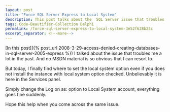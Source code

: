 ```yaml
---
layout: post
title: "Force SQL Server Express to Local System"
description: This post talks about the  SQL Server issue that troubles me a lot in the past.
tags: Code-Beautifier-Collection Delphi
permalink: /force-sql-server-express-to-local-system-3e52f628b23c
excerpt_separator: <!--more-->
---
```

[In this post]({% post_url 2008-3-29-access-denied-creating-databases-in-sql-server-2005-express %}) I talked about the issue that troubles me a lot in the past. And no MSDN material is so obvious that I can resort to.
<!--more-->

But today, I finally find where to set the local system option even if you does not install the instance with local system option checked. Unbelievably it is here in the Services panel.

Simply change the Log on as: option to Local System account, everything goes fine suddenly.

Hope this help when you come across the same issue.
